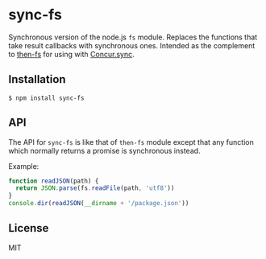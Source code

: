 
# sync-fs

  Synchronous version of the node.js `fs` module.
  Replaces the functions that take result callbacks with synchronous ones.
  Intended as the complement to [then-fs](http://npm.im/then-fs) for using with [Concur.sync](http://npm.im/concur).

## Installation

    $ npm install sync-fs 

## API

  The API for `sync-fs` is like that of `then-fs` module except that any function which normally returns a promise is synchronous instead.

  Example:

```js
function readJSON(path) {
  return JSON.parse(fs.readFile(path, 'utf8'))
}
console.dir(readJSON(__dirname + '/package.json'))
```

## License

  MIT
